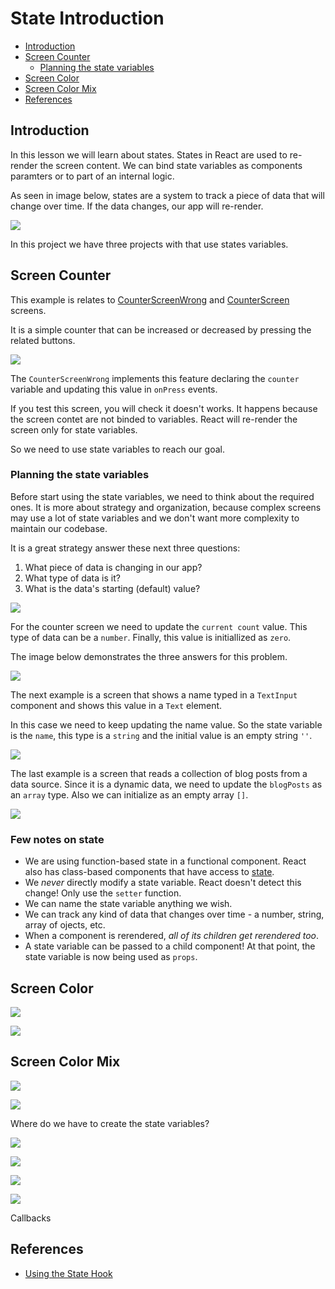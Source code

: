 # State Introduction

- [Introduction](#introduction)
- [Screen Counter](#screen-counter)
    - [Planning the state variables](#planning-the-state-variables)
- [Screen Color](#screen-color)
- [Screen Color Mix](#screen-color-mix)
- [References](#references)

## Introduction

In this lesson we will learn about states. States in React are used to re-render the screen content. We can bind state variables as components paramters or to part of an internal logic.

As seen in image below, states are a system to track a piece of data that will change over time. If the data changes, our app will re-render.

![](../assets/2022-10-23-22-09-14.png)

In this project we have three projects with that use states variables.

## Screen Counter

This example is relates to [CounterScreenWrong](./src/screens/CounterScreenWrong.js) and [CounterScreen](./src/screens/CounterScreen.js) screens.

It is a simple counter that can be increased or decreased by pressing the related buttons.

![](../assets/2022-10-23-22-10-32.png)

The `CounterScreenWrong` implements this feature declaring the `counter` variable and updating this value in `onPress` events.

If you test this screen, you will check it doesn't works. It happens because the screen contet are not binded to variables. React will re-render the screen only for state variables.

So we need to use state variables to reach our goal.

### Planning the state variables

Before start using the state variables, we need to think about the required ones. It is more about strategy and organization, because complex screens may use a lot of state variables and we don't want more complexity to maintain our codebase.

It is a great strategy answer these next three questions:

1. What piece of data is changing in our app?
2. What type of data is it?
3. What is the data's starting (default) value?

![](../assets/2022-10-23-22-11-42.png)

For the counter screen we need to update the `current count` value. This type of data can be a `number`. Finally, this value is initiallized as `zero`.

The image below demonstrates the three answers for this problem.

![](../assets/2022-10-23-22-12-39.png)

The next example is a screen that shows a name typed in a `TextInput` component and shows this value in a `Text` element.

In this case we need to keep updating the name value. So the state variable is the `name`, this type is a `string` and the initial value is an empty string `''`.

![](../assets/2022-10-23-22-13-53.png)

The last example is a screen that reads a collection of blog posts from a data source. Since it is a dynamic data, we need to update the `blogPosts` as an `array` type. Also we can initialize as an empty array `[]`.

![](../assets/2022-10-23-22-14-56.png)

### Few notes on state

- We are using function-based state in a functional component. React also has class-based components that have access to [state](https://reactjs.org/docs/faq-state.html).
- We *never* directly modify a state variable. React doesn't detect this change! Only use the `setter` function.
- We can name the state variable anything we wish.
- We can track any kind of data that changes over time - a number, string, array of ojects, etc.
- When a component is rerendered, *all of its children get rerendered too*.
- A state variable can be passed to a child component! At that point, the state variable is now being used as `props`.

## Screen Color

![](../assets/2022-10-23-22-49-16.png)

![](../assets/2022-10-23-22-50-46.png)

## Screen Color Mix

![](../assets/2022-10-23-23-22-46.png)

![](../assets/2022-10-23-23-24-26.png)

Where do we have to create the state variables?

![](../assets/2022-10-23-23-35-41.png)

![](../assets/2022-10-23-23-36-13.png)

![](../assets/2022-10-23-23-37-40.png)

![](../assets/2022-10-23-23-39-37.png)

Callbacks

## References
- [Using the State Hook](https://reactjs.org/docs/hooks-state.html)